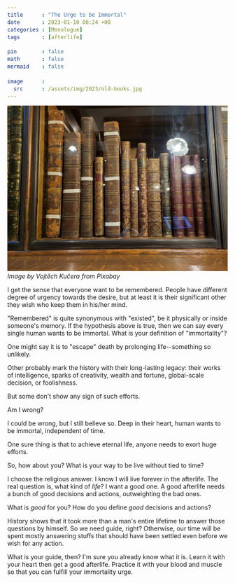 ```yaml
---
title      : "The Urge to be Immortal"
date       : 2023-01-10 00:24 +00
categories : [Monologue]
tags       : [afterlife]

pin        : false
math       : false
mermaid    : false

image      :
  src      : /assets/img/2023/old-books.jpg
---
```


![](/assets/img/2023/old-books.jpg)
_Image by Vojtěch Kučera from Pixabay_

I get the sense that everyone want to be remembered. People have different degree of urgency towards the desire, but at least it is their significant other they wish who keep them in his/her mind.

"Remembered" is quite synonymous with "existed", be it physically or inside someone's memory. If the hypothesis above is true, then we can say every single human wants to be immortal. What is your definition of "immortality"?

One might say it is to "escape" death by prolonging life--something so unlikely.

Other probably mark the history with their long-lasting legacy: their works of intelligence, sparks of creativity, wealth and fortune, global-scale decision, or foolishness.

But some don't show any sign of such efforts.

Am I wrong?

I could be wrong, but I still believe so. Deep in their heart, human wants to be immortal, independent of time.

One sure thing is that to achieve eternal life, anyone needs to exort huge efforts.

So, how about you? What is your way to be live without tied to time?

I choose the religious answer. I know I will live forever in the afterlife. The real question is, what kind of *life*? I want a good one. A good afterlife needs a bunch of good decisions and actions, outweighting the bad ones.

What is *good* for you? How do you define *good* decisions and actions?

History shows that it took more than a man's entire lifetime to answer those questions by himself. So we need guide, right? Otherwise, our time will be spent mostly answering stuffs that should have been settled even before we wish for any action.

What is your guide, then? I'm sure you already know what it is. Learn it with your heart then get a good afterlife. Practice it with your blood and muscle so that you can fulfill your immortality urge.